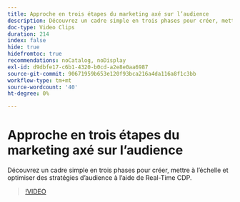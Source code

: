```yaml
---
title: Approche en trois étapes du marketing axé sur l’audience
description: Découvrez un cadre simple en trois phases pour créer, mettre à l’échelle et optimiser des stratégies d’audience à l’aide de Real-Time CDP.
doc-type: Video Clips
duration: 214
index: false
hide: true
hidefromtoc: true
recommendations: noCatalog, noDisplay
exl-id: d9dbfe17-c6b1-4320-b0cd-a2e8e0aa6987
source-git-commit: 90671959b653e120f93bca216a4da116a8f1c3bb
workflow-type: tm+mt
source-wordcount: '40'
ht-degree: 0%

---
```


# Approche en trois étapes du marketing axé sur l’audience

Découvrez un cadre simple en trois phases pour créer, mettre à l’échelle et optimiser des stratégies d’audience à l’aide de Real-Time CDP.

<!-- 72_S508_3442517_213_threephased-approach-to-audiencedriven-marketing -->
>[!VIDEO](https://video.tv.adobe.com/v/3458299/?learn=on&enablevpops=true)
